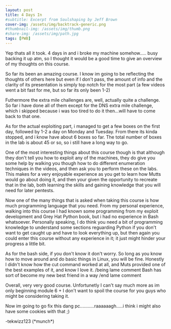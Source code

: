 ```yaml
---
layout: post
title: 4 Days In
#subtitle: Excerpt from Soulshaping by Jeff Brown
cover-img: /assets/img/backtrack-generic.png
#thumbnail-img: /assets/img/thumb.png
#share-img: /assets/img/path.jpg
tags: [PWB]
---
```


Yep thats all it took. 4 days in and i broke my machine somehow..... busy backing it up atm, so I thought it would be a good time to give an overview of my thoughts on this course.

So far its been an amazing course. I know im going to be reflecting the thoughts of others here but even if I don't pass, the amount of info and the clarity of its presentation is simply top notch for the most part (a few videos went a bit fast for me, but so far its only been 1-2)

Futhermore the extra mile challenges are, well, actually quite a challenge. So far i have done all of them except for the DNS extra mile challenge, which i skipped because i was too tired to do it then...will have to come back to that one.

As for the actual exploiting part, i managed to get a few boxes on the first day, followed by 1-2 a day on Monday and Tuesday. From there its kinda stopped, and i know have about 6 boxes so far. The total number of boxes in the lab is about 45 or so, so i still have a long way to go.

One of the most interesting things about this course though is that although they don't tell you how to exploit any of the machines, they do give you some help by walking you though how to do different enumeration techniques in the videos, and then ask you to perform these on the labs. This makes for a very enjoyable experience as you get to learn how Mutts would go about doing it, and then your given the opportunity to recreate that in the lab, both learning the skills and gaining knowledge that you will need for later pentests.

Now one of the many things that is asked when taking this course is how much programming language that you need. From my personal experience, walking into this course I had known some programming from my exploit development and Grey Hat Python book, but i had no experience in Bash whatsoever. Personally speaking, I do think you need a bit of programming knowledge to understand some sections reguarding Python if you don't want to get caught up and have to look everything up, but then again you could enter this course without any experience in it; it just might hinder your progress a little bit.

As for the bash side, if you don't know it don't worry. So long as you know how to move around and do basic things in Linux, you will be fine. Honestly I didn't know how the cut command worked at all, and Muts provided one of the best examples of it, and know I love it. /being lame comment Bash has sort of become my new best friend in a way /end lame comment

Overall, very very good course. Unfortunetly I can't say much more as im only beginning module 6 + I don't want to spoil the course for you guys who might be considering taking it.


Now im going to go fix this dang pc...........raaaaaagh.....i think i might also have some cookies with that ;)

\-tekwizz123 (\*munch\*)